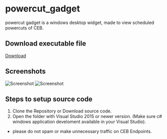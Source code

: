 # powercut_gadget
powercut gadget is a windows desktop widget, made to view scheduled powercuts of CEB.

## Download executable file
[Download](https://app.box.com/s/lqrgis9psk2q28qi839gd52aqu7u3re8)

## Screenshots
![Screenshot](https://github.com/tirancm/powercut_gadget/blob/master/screentshot_1.jpg)
![Screenshot](https://github.com/tirancm/powercut_gadget/blob/master/screentshot_2.jpg)

## Steps to setup source code
1. Clone the Repository or Download source code.
2. Open the folder with Visual Studio 2015 or newer version. (Make sure c# windows application develoment available in your Visual Studio).
- please do not spam or make unnecessary traffic on CEB Endpoints.
